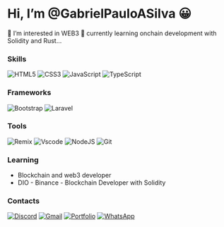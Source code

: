 # Hi, I’m @GabrielPauloASilva &#128512;
👀 I’m interested in WEB3  🌱 currently learning  onchain development with Solidity and Rust...

### Skills
![HTML5](https://img.shields.io/badge/HTML5-E34F26?style=for-the-badge&logo=html5&logoColor=white) ![CSS3](https://img.shields.io/badge/CSS3-1572B6?style=for-the-badge&logo=css3&logoColor=white) 
![JavaScript](https://img.shields.io/badge/JavaScript-F7DF1E?style=for-the-badge&logo=javascript&logoColor=black) 	![TypeScript](https://img.shields.io/badge/TypeScript-007ACC?style=for-the-badge&logo=typescript&logoColor=white)


### Frameworks 
![Bootstrap](https://img.shields.io/badge/-boostrap-FFF?style=for-the-badge&logo=bootstrap&labelColor=FFF) ![Laravel](https://img.shields.io/badge/laravel-%23FF2D20.svg?style=for-the-badge&logo=laravel&logoColor=white)

### Tools
![Remix](https://img.shields.io/badge/remix-%23000.svg?style=for-the-badge&logo=remix&logoColor=white) ![Vscode](https://img.shields.io/badge/Vscode-007ACC?style=for-the-badge&logo=visual-studio-code&logoColor=white) ![NodeJS](https://img.shields.io/badge/node.js-6DA55F?style=for-the-badge&logo=node.js&logoColor=white) ![Git](https://img.shields.io/badge/GIT-E44C30?style=for-the-badge&logo=git&logoColor=white)

### Learning
- Blockchain and web3 developer
- DIO - Binance - Blockchain Developer with Solidity

### Contacts
[![Discord](https://img.shields.io/badge/Discord-7289DA?style=for-the-badge&logo=discord&logoColor=white)](https://discord.com/channels/@gabrielpaulo0054/) [![Gmail](https://img.shields.io/badge/Gmail-333333?style=for-the-badge&logo=gmail&logoColor=red)](mailto:gabriel310398@gmail.com) [![Portfolio](https://img.shields.io/badge/Portfolio-FF5722?style=for-the-badge&logo=todoist&logoColor=white)](https://gabrielpauloasilva.github.io/gabrielpaulo.github.io/) [![WhatsApp](https://img.shields.io/badge/WhatsApp-25D366?style=for-the-badge&logo=whatsapp&logoColor=white)](https://wa.me/5519971560721)
<!---
GabrielPauloASilva/GabrielPauloASilva is a ✨ special ✨ repository because its `README.md` (this file) appears on your GitHub profile.
You can click the Preview link to take a look at your changes.
--->
